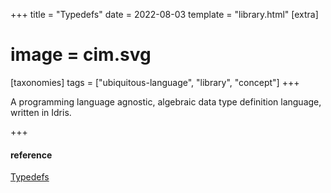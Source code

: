 +++
title = "Typedefs"
date = 2022-08-03
template = "library.html"
[extra]
#  image = cim.svg
[taxonomies]
   tags = ["ubiquitous-language", "library", "concept"]
+++

A programming language agnostic, algebraic data type definition language, written in Idris.

+++
#### reference
[Typedefs](https://typedefs.com/)
